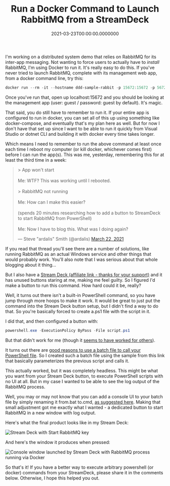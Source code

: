 ﻿---
title: Run a Docker Command to Launch RabbitMQ from a StreamDeck
date: "2021-03-23T00:00:00.0000000"
description: Because why not?
featuredImage: /img/run-docker-rabbitmq-command-streamdeck.png
---

I'm working on a distributed system demo that relies on RabbitMQ for its inter-app messaging. Not wanting to force users to actually have to *install* RabbitMQ, I'm using Docker to run it. It's really easy to do this. If you've never tried to launch RabbitMQ, complete with its management web app, from a docker command line, try this:

```powershell
docker run --rm -it --hostname ddd-sample-rabbit -p 15672:15672 -p 5672:5672 rabbitmq:3-management
```

Once you've run that, open up localhost:15672 and you should be looking at the management app (user: guest / password: guest by default). It's magic.

That said, you do still have to remember to run it. If your entire app is configured to run in docker, you can set all of this up using something like docker-compose, and eventually that's my plan here as well. But for now I don't have that set up since I want to be able to run it quickly from Visual Studio or dotnet CLI and building it with docker every time takes longer.

Which means I need to remember to run the above command at least once each time I reboot my computer (or kill docker, whichever comes first) before I can run the app(s). This was me, yesterday, remembering this for at least the third time in a week:

<blockquote class="twitter-tweet"><p lang="en" dir="ltr">&gt; App won&#39;t start<br><br>Me: WTF? This was working until I rebooted.<br><br>&gt; RabbitMQ not running<br><br>Me: How can I make this easier?<br><br>(spends 20 minutes researching how to add a button to StreamDeck to start RabbitMQ from PowerShell)<br><br>Me: Now I have to blog this. What was I doing again?</p>&mdash; Steve &quot;ardalis&quot; Smith (@ardalis) <a href="https://twitter.com/ardalis/status/1374087936044580866?ref_src=twsrc%5Etfw">March 22, 2021</a></blockquote> <script async src="https://platform.twitter.com/widgets.js" charset="utf-8"></script>

If you read that thread you'll see there are a number of solutions, like running RabbitMQ as an actual Windows service and other things that would probably work. You'll also note that I was serious about that whole blogging about it thing...

But I also have a [Stream Deck (affiliate link - thanks for your support)](https://amzn.to/3faKOOO) and it has unused buttons staring at me, making me feel guilty. So I figured I'd make a button to run this command. How hard could it be, really?

Well, it turns out there isn't a built-in PowerShell command, so you have jump through more hoops to make it work. It would be great to just put the command into the Stream Deck button setup, but I didn't find a way to do that. So you're basically forced to create a.ps1 file with the script in it.

I did that, and then configured a button with:

```powershell
powershell.exe -ExecutionPolicy ByPass -File script.ps1
```

But that didn't work for me (though it [seems to have worked for others](https://www.reddit.com/r/ElgatoGaming/comments/9mpbpf/running_powershell_script_with_elgato_streamdeck/)).

It turns out there are [good reasons to use a batch file to call your PowerShell file](https://blog.danskingdom.com/allow-others-to-run-your-powershell-scripts-from-a-batch-file-they-will-love-you-for-it/). So I created such a batch file using the sample from this link that basically parameterizes the previous script and calls it.

This actually worked, but it was completely headless. This might be what you want from your Stream Deck button, to execute PowerShell scripts with no UI at all. But in my case I wanted to be able to see the log output of the RabbitMQ process.

Well, you may or may not know that you can add a console UI to your batch file by simply renaming it from.bat to.cmd, [as suggested here](https://www.reddit.com/r/ElgatoGaming/comments/82iiyy/trying_to_run_a_bat_file_with_stream_deck/). Making that small adjustment got me exactly what I wanted - a dedicated button to start RabbitMQ in a new window with log output.

Here's what the final product looks like in my Stream Deck:

![Stream Deck with Start RabbitMQ key](/img/streamdeck-rabbitmq.png)

And here's the window it produces when pressed:

![Console window launched by Stream Deck with RabbitMQ process running via Docker](/img/docker-rabbitmq-console-from-streamdeck.png)

So that's it! If you have a better way to execute arbitrary powershell (or docker) commands from your StreamDeck, please share it in the comments below. Otherwise, I hope this helped you out.

